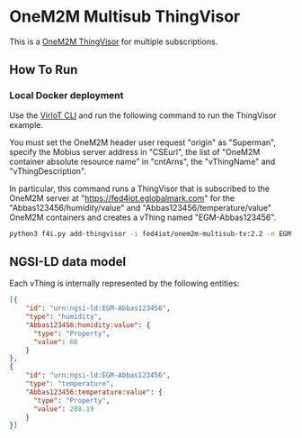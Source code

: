 # OneM2M Multisub ThingVisor
This is a [OneM2M ThingVisor](../ThingVisor_oneM2M_copy/README.md) for multiple subscriptions.

## How To Run

### Local Docker deployment

Use the [VirIoT CLI](../../../Doc/CLI%20Usage%20Example.md) and run the following command to run the ThingVisor example.

You must set the OneM2M header user request "origin" as "Superman", specify the Mobius server address in "CSEurl", 
the list of "OneM2M container absolute resource name" in "cntArns", the "vThingName" and "vThingDescription".

In particular, this command runs a ThingVisor that is subscribed to the OneM2M server at "https://fed4iot.eglobalmark.com" 
for the "Abbas123456/humidity/value" and "Abbas123456/temperature/value" OneM2M containers and creates a vThing named "EGM-Abbas123456".

```bash
python3 f4i.py add-thingvisor -i fed4iot/onem2m-multisub-tv:2.2 -n EGM-Abbass-multiple -d "OneM2M data from EGM Abbass sensor (temperature and humidity" -p '{"CSEurl":"https://fed4iot.eglobalmark.com","origin":"Superman","cntArns":["Abbas123456/humidity/value","Abbas123456/temperature/value"],"vThingName":"EGM-Abbas123456","vThingDescription":"OneM2M data from multiple EGM Abbass sensors"}'
```

## NGSI-LD data model
Each vThing is internally represented by the following entities:

```json
[{
    "id": "urn:ngsi-ld:EGM-Abbas123456",
    "type": "humidity",
    "Abbas123456:humidity:value": {
      "type": "Property", 
      "value": 66
    }
},
{
    "id": "urn:ngsi-ld:EGM-Abbas123456",
    "type": "temperature",
    "Abbas123456:temperature:value": {
      "type": "Property", 
      "value": 288.19
    }
}]
```